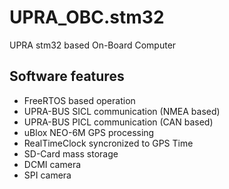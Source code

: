 # UPRA_OBC.stm32
UPRA stm32 based On-Board Computer

## Software features
* FreeRTOS based operation
* UPRA-BUS SICL communication (NMEA based)
* UPRA-BUS PICL communication (CAN based)
* uBlox NEO-6M GPS processing
* RealTimeClock syncronized to GPS Time
* SD-Card mass storage
* DCMI camera
* SPI camera

